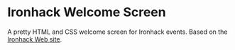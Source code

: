 Ironhack Welcome Screen
=======================

A pretty HTML and CSS welcome screen for Ironhack events.
Based on the [Ironhack Web site](http://ironhack.com).
